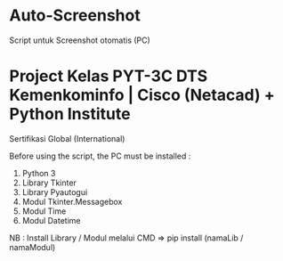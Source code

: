 # Auto-Screenshot
Script untuk Screenshot otomatis (PC)

Project Kelas PYT-3C DTS Kemenkominfo | Cisco (Netacad) + Python Institute
===================================================================
Sertifikasi Global (International)

Before using the script, the PC must be installed :
1. Python 3
2. Library Tkinter
3. Library Pyautogui
4. Modul Tkinter.Messagebox
5. Modul Time
6. Modul Datetime

NB : Install Library / Modul melalui CMD => pip install (namaLib / namaModul)
